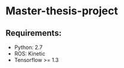 # Master-thesis-project
## Requirements:
   - Python: 2.7
   - ROS: Kinetic
   - Tensorflow >= 1.3
    
